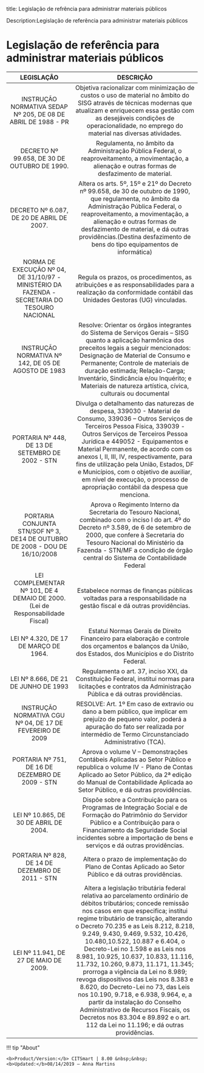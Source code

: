 title: Legislação de refrência para administrar materiais públicos

Description:Legislação de referência para administrar materiais públicos

# Legislação de referência para administrar materiais públicos

|                                           LEGISLAÇÃO                                          |                                                                                                                                                                                                                                                                                                                                                                          DESCRIÇÃO                                                                                                                                                                                                                                                                                                                                                                          |
|:---------------------------------------------------------------------------------------------:|:-----------------------------------------------------------------------------------------------------------------------------------------------------------------------------------------------------------------------------------------------------------------------------------------------------------------------------------------------------------------------------------------------------------------------------------------------------------------------------------------------------------------------------------------------------------------------------------------------------------------------------------------------------------------------------------------------------------------------------------------------------------:|
|                 INSTRUÇÃO NORMATIVA SEDAP Nº 205, DE 08 DE ABRIL DE 1988 - PR                 |                                                                                                                                                                                                                                                   Objetiva racionalizar com minimização de custos o uso de material no âmbito do SISG através de técnicas modernas que atualizam e enriquecem essa gestão com as desejáveis condições de operacionalidade, no emprego do material nas diversas atividades.                                                                                                                                                                                                                                                  |
|                          DECRETO Nº 99.658, DE 30 DE OUTUBRO DE 1990.                         |                                                                                                                                                                                                                                                                                                    Regulamenta, no âmbito da Administração Pública Federal, o reaproveitamento, a movimentação, a alienação e outras formas de desfazimento de material.                                                                                                                                                                                                                                                                                                    |
|                           DECRETO Nº 6.087, DE 20 DE ABRIL DE 2007.                           |                                                                                                                                                                                                             Altera os arts. 5º, 15º e 21º do Decreto nº 99.658, de 30 de outubro de 1990, que regulamenta, no âmbito da Administração Pública Federal, o reaproveitamento, a movimentação, a alienação e outras formas de desfazimento de material, e dá outras providências.(Destina desfazimento de bens do tipo equipamentos de informática)                                                                                                                                                                                                             |
| NORMA DE EXECUÇÃO Nº 04, DE 31/10/97 - MINISTÉRIO DA FAZENDA - SECRETARIA DO TESOURO NACIONAL |                                                                                                                                                                                                                                                                                                 Regula os prazos, os procedimentos, as atribuições e as responsabilidades para a realização da conformidade contábil das Unidades Gestoras (UG) vinculadas.                                                                                                                                                                                                                                                                                                 |
|                      INSTRUÇÃO NORMATIVA Nº 142, DE 05 DE AGOSTO DE 1983                      |                                                                                                                                                                                          Resolve: Orientar os órgãos integrantes do Sistema de Serviços Gerais – SISG quanto a aplicação harmônica dos preceitos legais a seguir mencionados: Designação de Material de Consumo e Permanente; Controle de materiais de duração estimada; Relação-Carga; Inventário, Sindicância e/ou Inquérito; e Materiais de natureza artística, cívica, culturais ou documental                                                                                                                                                                                          |
|                        PORTARIA Nº 448, DE 13 DE SETEMBRO DE 2002 - STN                       |                                                                                                                                        Divulga o detalhamento das naturezas de despesa, 339030 - Material de Consumo, 339036 – Outros Serviços de Terceiros Pessoa Física, 339039 - Outros Serviços de Terceiros Pessoa Jurídica e 449052 - Equipamentos e Material Permanente, de acordo com os anexos I, II, III, IV, respectivamente, para fins de utilização pela União, Estados, DF e Municípios, com o objetivo de auxiliar, em nível de execução, o processo de apropriação contábil da despesa que menciona.                                                                                                                                        |
|          PORTARIA CONJUNTA STN/SOF Nº 3, DE14 DE OUTUBRO DE 2008 - DOU DE 16/10/2008          |                                                                                                                                                                                                                               Aprova o Regimento Interno da Secretaria do Tesouro Nacional, combinado com o inciso I do art. 4º do Decreto nº 3.589, de 6 de setembro de 2000, que confere à Secretaria do Tesouro Nacional do Ministério da Fazenda - STN/MF a condição de órgão central do Sistema de Contabilidade Federal                                                                                                                                                                                                                               |
|         LEI COMPLEMENTAR Nº 101, DE 4 DEMAIO DE 2000. (Lei de Responsabilidade Fiscal)        |                                                                                                                                                                                                                                                                                                                      Estabelece normas de finanças públicas voltadas para a responsabilidade na gestão fiscal e dá outras providências.                                                                                                                                                                                                                                                                                                                     |
|                             LEI Nº 4.320, DE 17 DE MARÇO DE 1964.                             |                                                                                                                                                                                                                                                                                                Estatui Normas Gerais de Direito Financeiro para elaboração e controle dos orçamentos e balanços da União, dos Estados, dos Municípios e do Distrito Federal.                                                                                                                                                                                                                                                                                                |
|                              LEI Nº 8.666, DE 21 DE JUNHO DE 1993                             |                                                                                                                                                                                                                                                                                                  Regulamenta o art. 37, inciso XXI, da Constituição Federal, institui normas para licitações e contratos da Administração Pública e dá outras providências.                                                                                                                                                                                                                                                                                                 |
|                   INSTRUÇÃO NORMATIVA CGU Nº 04, DE 17 DE FEVEREIRO DE 2009                   |                                                                                                                                                                                                                                                                         RESOLVE: Art. 1º Em caso de extravio ou dano a bem público, que implicar em prejuízo de pequeno valor, poderá a apuração do fato ser realizada por intermédio de Termo Circunstanciado Administrativo (TCA).                                                                                                                                                                                                                                                                        |
|                        PORTARIA Nº 751, DE 16 DE DEZEMBRO DE 2009 - STN                       |                                                                                                                                                                                                                                                           Aprova o volume V – Demonstrações Contábeis Aplicadas ao Setor Público e republica o volume IV - Plano de Contas Aplicado ao Setor Público, da 2ª edição do Manual de Contabilidade Aplicada ao Setor Público, e dá outras providências.                                                                                                                                                                                                                                                          |
|                             LEI Nº 10.865, DE 30 DE ABRIL DE 2004.                            |                                                                                                                                                                                                                                                   Dispõe sobre a Contribuição para os Programas de Integração Social e de Formação do Patrimônio do Servidor Público e a Contribuição para o Financiamento da Seguridade Social incidentes sobre a importação de bens e serviços e dá outras providências.                                                                                                                                                                                                                                                  |
|                        PORTARIA Nº 828, DE 14 DE DEZEMBRO DE 2011 - STN                       |                                                                                                                                                                                                                                                                                                                            Altera o prazo de implementação do Plano de Contas Aplicado ao Setor Público e dá outras providências.                                                                                                                                                                                                                                                                                                                           |
|                             LEI Nº 11.941, DE 27 DE MAIO DE 2009.                             | Altera a legislação tributária federal relativa ao parcelamento ordinário de débitos tributários; concede remissão nos casos em que especifica; institui regime tributário de transição, alterando o Decreto 70.235 e as Leis 8.212, 8.218, 9.249, 9.430, 9.469, 9.532, 10.426, 10.480,10.522, 10.887 e 6.404, o Decreto-Lei no 1.598 e as Leis nos 8.981, 10.925, 10.637, 10.833, 11.116, 11.732, 10.260, 9.873, 11.171, 11.345; prorroga a vigência da Lei no 8.989; revoga dispositivos das Leis nos 8.383 e 8.620, do Decreto-Lei no 73, das Leis nos 10.190, 9.718, e 6.938, 9.964, e, a partir da instalação do Conselho Administrativo de Recursos Fiscais, os Decretos nos 83.304 e 89.892 e o art. 112 da Lei no 11.196; e dá outras providências. |


!!! tip "About"

    <b>Product/Version:</b> CITSmart | 8.00 &nbsp;&nbsp;
    <b>Updated:</b>08/14/2019 – Anna Martins
